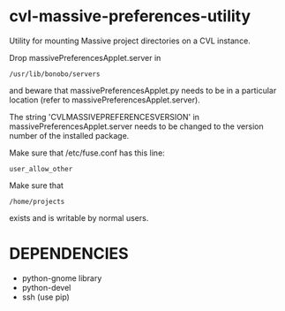 cvl-massive-preferences-utility
===============================

Utility for mounting Massive project directories on a CVL instance.

Drop massivePreferencesApplet.server in

    /usr/lib/bonobo/servers

and beware that massivePreferencesApplet.py needs to be in a particular
location (refer to massivePreferencesApplet.server).

The string 'CVLMASSIVEPREFERENCESVERSION' in
massivePreferencesApplet.server needs to be changed to the version
number of the installed package.

Make sure that /etc/fuse.conf has this line:

    user_allow_other

Make sure that

    /home/projects

exists and is writable by normal users.

DEPENDENCIES
============

* python-gnome library
* python-devel
* ssh (use pip)


